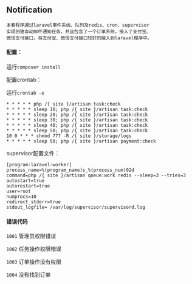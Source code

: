## Notification

````
本套程序通过laravel事件系统、队列及redis、cron、supervisor
实现创建自动邮件通知任务，并且包含了一个订单系统，接入了支付宝、
微信支付接口，将支付宝、微信支付接口较好的融入到laravel程序中。
````
#### 配置：

运行`composer install`

配置crontab：

运行`crontab -e`

````
* * * * * php /{ site }/artisan task:check
* * * * * sleep 10; php /{ site }/artisan task:check
* * * * * sleep 20; php /{ site }/artisan task:check
* * * * * sleep 30; php /{ site }/artisan task:check
* * * * * sleep 40; php /{ site }/artisan task:check
* * * * * sleep 50; php /{ site }/artisan task:check
10 0 * * * chmod 777 -R /{ site }/storage/logs
* * * * * sleep 50; php /{ site }/artisan payment:check
````

supervisor配置文件：
````
[program:laravel-worker]
process_name=%(program_name)s_%(process_num)02d
command=php /{ site }/artisan queue:work redis --sleep=3 --tries=3
autostart=true
autorestart=true
user=root
numprocs=10
redirect_stderr=true
stdout_logfile= /var/log/supervisor/supervisord.log
````

#### 错误代码

`1001` 管理员权限错误

`1002` 任务操作权限错误

`1003` 订单操作没有权限

`1004` 没有找到订单